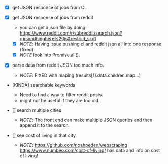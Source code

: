 * [X] get JSON response of jobs from CL

* [X] get JSON response of jobs from reddit
  - you can get a json file by doing:
  https://www.reddit.com/r/subreddit/search.json?q=somthinghere%20js&restrict_sr=1
  - [X] *NOTE*: Having issue pushing cl and reddit json all into one response. (fixed)
  - [x] *NOTE* look into Promise.all().

* [X] parse data from reddit JSON too much info.
  - *NOTE*: FIXED with maping (results[1].data.children.map...)

* [KINDA] searchable keywords 
  - Need to find a way to filter reddit posts. 
  - might not be useful if they are too old.

* [] search multiple cities
  - *NOTE*: The front end can make multiple JSON queries and then append it
            to the search.

* [] see cost of living in that city
  - *NOTE*: https://github.com/noahpeden/webscraping
    https://www.numbeo.com/cost-of-living/ has data and info on cost of
    living!
